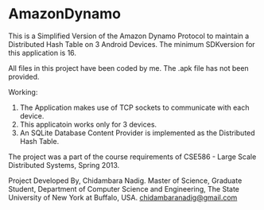 AmazonDynamo
============

This is a Simplified Version of the Amazon Dynamo Protocol to maintain a Distributed Hash Table on 3 Android Devices.
The minimum SDKversion for this application is 16.

All files in this project have been coded by me. The .apk file has not been provided.

Working:
1) The Application makes use of TCP sockets to communicate with each device.
2) This applicatoin works only for 3 devices.
3) An SQLite Database Content Provider is implemented as the Distributed Hash Table.

The project was a part of the course requirements of CSE586 - Large Scale Distributed Systems, Spring 2013.

Project Developed By,
Chidambara Nadig.
Master of Science, Graduate Student,
Department of Computer Science and Engineering,
The State University of New York at Buffalo, USA.
chidambaranadig@gmail.com



